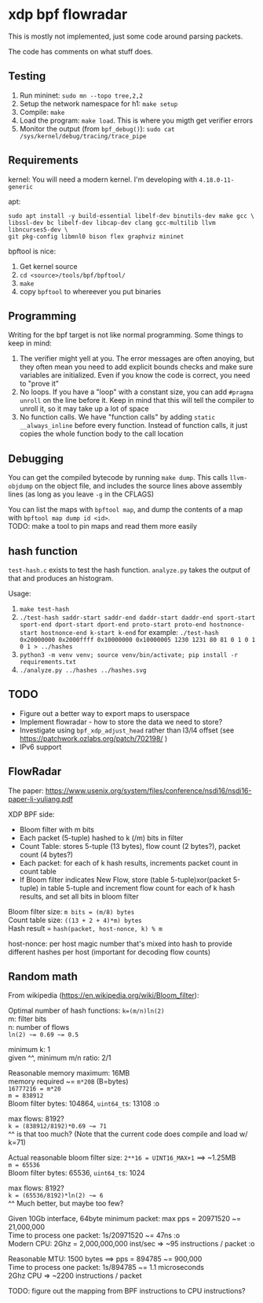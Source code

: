 xdp bpf flowradar
===
This is mostly not implemented, just some code around parsing packets.

The code has comments on what stuff does.

Testing
---
1. Run mininet: `sudo mn --topo tree,2,2`
2. Setup the network namespace for h1: `make setup`
3. Compile: `make`
4. Load the program: `make load`. This is where you migth get verifier errors
5. Monitor the output (from `bpf_debug()`): `sudo cat /sys/kernel/debug/tracing/trace_pipe`

Requirements
---
kernel: You will need a modern kernel.  I'm developing with `4.18.0-11-generic`

apt:
```
sudo apt install -y build-essential libelf-dev binutils-dev make gcc \
libssl-dev bc libelf-dev libcap-dev clang gcc-multilib llvm libncurses5-dev \
git pkg-config libmnl0 bison flex graphviz mininet
```

bpftool is nice:
1. Get kernel source
2. `cd <source>/tools/bpf/bpftool/`
3. `make`
4. copy `bpftool` to whereever you put binaries

Programming
---
Writing for the bpf target is not like normal programming.  Some things to keep
in mind:

1. The verifier might yell at you.  The error messages are often anoying, but
they often mean you need to add explicit bounds checks and make sure variables
are initialized.  Even if you know the code is correct, you need to "prove it"
2. No loops.  If you have a "loop" with a constant size, you can add `#pragma
unroll` on the line before it.  Keep in mind that this will tell the compiler
to unroll it, so it may take up a lot of space
3. No function calls.  We have "function calls" by adding `static
__always_inline` before every function.  Instead of function calls, it just
copies the whole function body to the call location

Debugging
---
You can get the compiled bytecode by running `make dump`.  This calls
`llvm-objdump` on the object file, and includes the source lines above assembly
lines (as long as you leave `-g` in the CFLAGS)

You can list the maps with `bpftool map`, and dump the contents of a map with
`bpftool map dump id <id>`.  
TODO: make a tool to pin maps and read them more easily

hash function
---
`test-hash.c` exists to test the hash function.  `analyze.py` takes the output
of that and produces an histogram.

Usage:
1. `make test-hash`
2. `./test-hash saddr-start saddr-end daddr-start daddr-end sport-start sport-end dport-start dport-end proto-start proto-end hostnonce-start hostnonce-end k-start k-end`
 for example: `./test-hash 0x20000000 0x2000ffff 0x10000000 0x10000005 1230 1231 80 81 0 1 0 1 0 1 > ../hashes`
3. `python3 -m venv venv; source venv/bin/activate; pip install -r requirements.txt`
4. `./analyze.py ../hashes ../hashes.svg`

TODO
---
- Figure out a better way to export maps to userspace
- Implement flowradar - how to store the data we need to store?
- Investigate using `bpf_xdp_adjust_head` rather than l3/l4 offset (see 
https://patchwork.ozlabs.org/patch/702198/ )
- IPv6 support

FlowRadar
---
The paper: https://www.usenix.org/system/files/conference/nsdi16/nsdi16-paper-li-yuliang.pdf

XDP BPF side:
- Bloom filter with m bits
- Each packet (5-tuple) hashed to k (/m) bits in filter
- Count Table: stores 5-tuple (13 bytes), flow count (2 bytes?), packet count
(4 bytes?)
- Each packet: for each of k hash results, increments packet count in count
table
- If Bloom filter indicates New Flow, store (table 5-tuple)xor(packet 5-tuple)
in table 5-tuple and increment flow count for each of k hash results, and set
all bits in bloom filter

Bloom filter size: `m bits = (m/8) bytes`  
Count table size: `((13 + 2 + 4)*m) bytes`  
Hash result = `hash(packet, host-nonce, k) % m`

host-nonce: per host magic number that's mixed into hash to provide different
hashes per host (important for decoding flow counts)

Random math
---
From wikipedia (https://en.wikipedia.org/wiki/Bloom_filter):

Optimal number of hash functions: `k=(m/n)ln(2)`  
m: filter bits  
n: number of flows  
`ln(2) ~= 0.69 ~= 0.5` 

minimum k: 1  
given ^^, minimum m/n ratio: 2/1

Reasonable memory maximum: 16MB  
memory required ~= `m*20B` (B=bytes)  
`16777216 = m*20`  
`m = 838912`  
Bloom filter bytes: 104864, `uint64_t`s: 13108 :o  

max flows: 8192?  
`k = (838912/8192)*0.69 ~= 71`  
^^ is that too much? (Note that the current code does compile and load w/ k=71)

Actual reasonable bloom filter size: `2**16 = UINT16_MAX+1` ==> ~1.25MB  
`m = 65536`  
Bloom filter bytes: 65536, `uint64_t`s: 1024

max flows: 8192?  
`k = (65536/8192)*ln(2) ~= 6`  
^^ Much better, but maybe too few?

Given 10Gb interface, 64byte minimum packet: max pps = 20971520 ~= 21,000,000  
Time to process one packet: 1s/20971520 ~= 47ns :o  
Modern CPU: 2Ghz = 2,000,000,000 inst/sec => ~95 instructions / packet :o

Reasonable MTU: 1500 bytes  ==> pps = 894785 ~= 900,000  
Time to process one packet: 1s/894785 ~= 1.1 microseconds  
2Ghz CPU => ~2200 instructions / packet

TODO: figure out the mapping from BPF instructions to CPU instructions?
